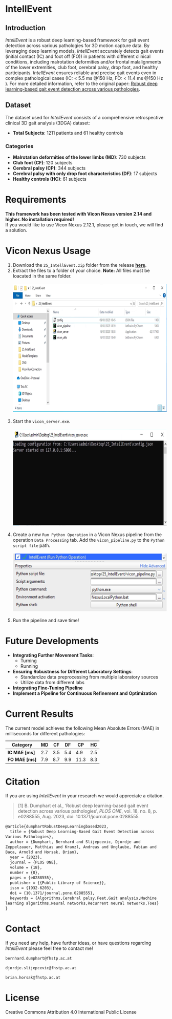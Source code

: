 # IntellEvent

## Introduction
*IntellEvent* is a robust deep learning-based framework for gait event detection across various pathologies for 3D motion capture data. By leveraging deep learning models, *IntellEvent* accurately detects gait events (initial contact (IC) and foot off (FO)) in patients with different clinical conditions, including malrotation deformities and/or frontal malalignments of the lower extremities, club foot, cerebral palsy, drop foot, and healthy participants. *IntellEvent* ensures reliable and precise gait events even in complex pathological cases (IC: < 5.5 ms @150 Hz, FO: < 11.4 ms @150 Hz ). For more detailed information, refer to the original paper: [Robust deep learning-based gait event detection across various pathologies](https://journals.plos.org/plosone/article?id=10.1371/journal.pone.0288555).

## Dataset
The dataset used for *IntellEvent* consists of a comprehensive retrospective clinical 3D gait analysis (3DGA) dataset:

- **Total Subjects**: 1211 patients and 61 healthy controls

### Categories
- **Malrotation deformities of the lower limbs (MD)**: 730 subjects
- **Club foot (CF)**: 120 subjects
- **Cerebral palsy (CP)**: 344 subjects
- **Cerebral palsy with only drop foot characteristics (DF)**: 17 subjects
- **Healthy controls (HC)**: 61 subjects

# Requirements
**This framework has been tested with Vicon Nexus version 2.14 and higher. No installation required!** <br>
If you would like to use Vicon Nexus 2.12.1, please get in touch, we will find a solution. 

# Vicon Nexus Usage

1) Download the `25_IntellEvent.zip` folder from the release **[here](https://github.com/fhstp/IntellEvent/releases/download/v2.0/25_IntellEvent.zip)**.
2) Extract the files to a folder of your choice. **Note:** All files must be loacated in the same folder. <br><br>
   <img src="img/extracted_folder.png" alt="Extracted Folder" height=400, width="600"> <br><br>
3) Start the `vicon_server.exe`. <br><br>
   <img src="img/vicon_server.png" alt="Starting the vicon_server" height=300, width="700"> <br><br>
4) Create a new `Run Python Operation` in a Vicon Nexus pipeline from the operation `Data Processing` tab. Add the `vicon_pipeline.py` to the `Python script file` path. <br> <br>
   <img src="img/vicon_pipeline.png" alt="Vicon Nexus *IntellEvent* pipeline" height=180, width="500"> <br><br>
5) Run the pipeline and save time!

# Future Developments
- **Integrating Further Movement Tasks**:
  - Turning
  - Running
- **Ensuring Robustness for Different Laboratory Settings**:
  - Standardize data preprocessing from multiple laboratory sources
  - Utilize data from different labs
- **Integrating Fine-Tuning Pipeline**
- **Implement a Pipeline for Continuous Refinement and Optimization**


# Current Results
The current model achieves the following Mean Absolute Errors (MAE) in milliseconds for different pathologies:

| Category  | MD   | CF   | DF   | CP   | HC   |
|-----------|-------|-------|-------|-------|-------|
| **IC MAE [ms]** | 2.7   | 3.5   | 5.4   | 4.9   | 2.5   |
| **FO MAE [ms]** | 7.9   | 8.7   | 9.9   | 11.3   | 8.3   |

# Citation
If you are using *IntellEvent* in your research we would appreciate a citation. 
> [1] B. Dumphart et al., ‘Robust deep learning-based gait event detection across various pathologies’, *PLOS ONE*, vol. 18, no. 8, p. e0288555, Aug. 2023, doi: 10.1371/journal.pone.0288555.
```
@article{dumphartRobustDeepLearningbased2023,
  title = {Robust Deep Learning-Based Gait Event Detection across Various Pathologies},
  author = {Dumphart, Bernhard and Slijepcevic, Djordje and Zeppelzauer, Matthias and Kranzl, Andreas and Unglaube, Fabian and Baca, Arnold and Horsak, Brian},
  year = {2023},
  journal = {PLOS ONE},
  volume = {18},
  number = {8},
  pages = {e0288555},
  publisher = {{Public Library of Science}},
  issn = {1932-6203},
  doi = {10.1371/journal.pone.0288555},
  keywords = {Algorithms,Cerebral palsy,Feet,Gait analysis,Machine learning algorithms,Neural networks,Recurrent neural networks,Toes}
}
```


# Contact
If you need any help, have further ideas, or have questions regarding *IntellEvent* please feel free to contact me!
```
bernhard.dumphart@fhstp.ac.at
```
```
djordje.slijepcevic@fhstp.ac.at
```
```
brian.horsak@fhstp.ac.at
```

# License
Creative Commons Attribution 4.0 International Public License
